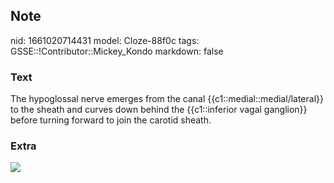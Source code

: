 ## Note
nid: 1661020714431
model: Cloze-88f0c
tags: GSSE::!Contributor::Mickey_Kondo
markdown: false

### Text
The hypoglossal nerve emerges from the canal {{c1::medial::medial/lateral}} to the sheath and curves down behind the {{c1::inferior vagal ganglion}} before turning forward to join the carotid sheath.

### Extra
<img src="paste-75cfd5eab9e8a9d02b62c1a98ac8b320f3c2b73d.jpg">
